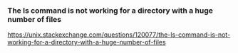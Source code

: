 
### The ls command is not working for a directory with a huge number of files
https://unix.stackexchange.com/questions/120077/the-ls-command-is-not-working-for-a-directory-with-a-huge-number-of-files

